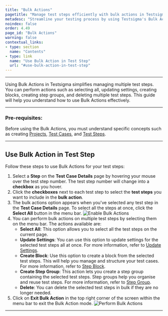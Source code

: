 ```yaml
---
title: "Bulk Actions"
pagetitle: "Manage test steps efficiently with bulk actions in Testsigma."
metadesc: "Streamline your testing process by using Testsigma's Bulk Actions feature to perform actions like selecting all, updating settings, creating blocks, and more in bulk."
noindex: false
order: 4.49
page_id: "Bulk Actions"
warning: false
contextual_links:
- type: section
  name: "Contents"
- type: link
  name: "Use Bulk Action in Test Step"
  url: "#use-bulk-action-in-test-step"
---
```


---

Using Bulk Actions in Testsigma simplifies managing multiple test steps. You can perform actions such as selecting all, updating settings, creating blocks, creating step groups, and deleting multiple test steps. This guide will help you understand how to use Bulk Actions effectively.

---
### **Pre-requisites:**

Before using the Bulk Actions, you must understand specific concepts such as creating [Projects](https://testsigma.com/docs/projects/overview/), [Test Cases](https://testsigma.com/docs/test-cases/manage/add-edit-delete/), and [Test Steps](https://testsigma.com/docs/test-cases/create-steps-nl/overview/).

---
## **Use Bulk Action in Test Step**

Follow these steps to use Bulk Actions for your test steps:

1. Select a **Step** on the **Test Case Details** page by hovering your mouse over the test step number. The test step number will change into a **checkbox** as you hover.
2. Click the **checkboxes** next to each test step to select the **test steps** you want to include in the **bulk action**.
3. The bulk actions option appears when you've selected any test step in the **Test Case Details** page. To select all the steps at once, click the **Select All** button in the menu bar. ![Enable Bulk Actions](https://s3.amazonaws.com/static-docs.testsigma.com/new_images/projects/applications/steps_bulkactions.gif)
4. You can perform bulk actions on multiple test steps by selecting them on the menu bar. The actions available are:
    - **Select All**: This option allows you to select all the test steps on the current page.
    - **Update Settings**: You can use this option to update settings for the selected test steps all at once. For more information, refer to [Update Settings](https://testsigma.com/docs/test-cases/create-steps-nl/step-settings/#update-settings).
    - **Create Block**: Use this option to create a block from the selected test steps. This will help you manage and structure your test cases. For more information, refer to [Step Block](https://testsigma.com/docs/test-cases/step-types/block/#create-a-block-using-bulk-action).
    - **Create Step Group**: This action lets you create a step group containing the selected test steps. Step groups help you organise and reuse test steps. For more information, refer to [Step Group](https://testsigma.com/docs/test-cases/step-types/step-group/#create-step-group-from-a-test-case).
    - **Delete**: You can delete the selected test steps in bulk if they are no longer needed. 
5. Click on **Exit Bulk Action** in the top right corner of the screen within the menu bar to exit the Bulk Action mode. ![Perform Bulk Actions](https://s3.amazonaws.com/static-docs.testsigma.com/new_images/projects/applications/perform_bulkactions.gif)
   
---   
